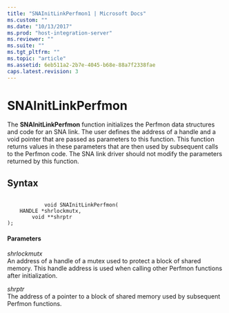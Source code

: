 ```yaml
---
title: "SNAInitLinkPerfmon1 | Microsoft Docs"
ms.custom: ""
ms.date: "10/13/2017"
ms.prod: "host-integration-server"
ms.reviewer: ""
ms.suite: ""
ms.tgt_pltfrm: ""
ms.topic: "article"
ms.assetid: 6eb511a2-2b7e-4045-b68e-88a7f2338fae
caps.latest.revision: 3
---
```

# SNAInitLinkPerfmon
The **SNAInitLinkPerfmon** function initializes the Perfmon data structures and code for an SNA link. The user defines the address of a handle and a void pointer that are passed as parameters to this function. This function returns values in these parameters that are then used by subsequent calls to the Perfmon code. The SNA link driver should not modify the parameters returned by this function.  
  
## Syntax  
  
```  
  
            void SNAInitLinkPerfmon(   
    HANDLE *shrlockmutx,  
        void **shrptr  
);  
```  
  
#### Parameters  
 *shrlockmutx*  
 An address of a handle of a mutex used to protect a block of shared memory. This handle address is used when calling other Perfmon functions after initialization.  
  
 *shrptr*  
 The address of a pointer to a block of shared memory used by subsequent Perfmon functions.